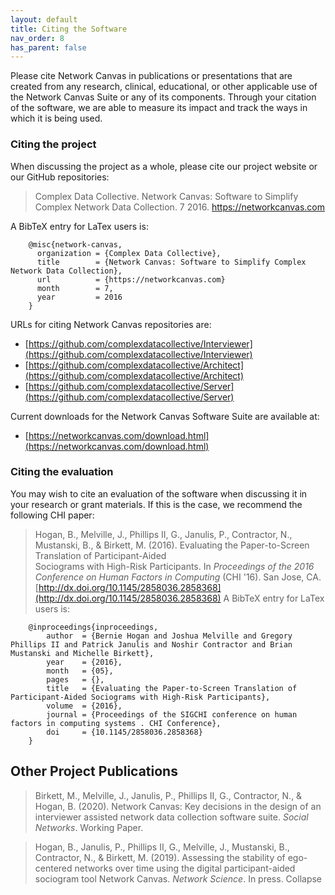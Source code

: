 ```yaml
---
layout: default
title: Citing the Software
nav_order: 8
has_parent: false
---
```


Please cite Network Canvas in publications or presentations that are created from any research, clinical, educational, or other applicable use of the Network Canvas Suite or any of its components. Through your citation of the software, we are able to measure its impact and track the ways in which it is being used.

### Citing the project

When discussing the project as a whole, please cite our project website or our GitHub repositories:

>Complex Data Collective. Network Canvas: Software to Simplify Complex Network Data Collection. 7 2016. https://networkcanvas.com

A BibTeX entry for LaTex users is:

```
    @misc{network-canvas,
      organization = {Complex Data Collective}, 
      title        = {Network Canvas: Software to Simplify Complex Network Data Collection},
      url          = {https://networkcanvas.com}
      month        = 7,
      year         = 2016
    }
```

URLs for citing Network Canvas repositories are:

- [https://github.com/complexdatacollective/Interviewer](https://github.com/complexdatacollective/Interviewer)
- [https://github.com/complexdatacollective/Architect](https://github.com/complexdatacollective/Architect)
- [https://github.com/complexdatacollective/Server](https://github.com/complexdatacollective/Server)

Current downloads for the Network Canvas Software Suite are available at:
- [https://networkcanvas.com/download.html](https://networkcanvas.com/download.html)

### Citing the evaluation

You may wish to cite an evaluation of the software when discussing it in your research or grant materials. If this is the case, we recommend the following CHI paper:

>Hogan, B., Melville, J., Phillips II, G., Janulis, P., Contractor, N., Mustanski, B., &
Birkett, M. (2016). Evaluating the Paper-to-Screen Translation of Participant-Aided     
Sociograms with High-Risk Participants. In _Proceedings of the 2016 Conference on 
Human Factors in Computing_ (CHI '16). San Jose, CA. 
[http://dx.doi.org/10.1145/2858036.2858368](http://dx.doi.org/10.1145/2858036.2858368)
A BibTeX entry for LaTex users is:

```
    @inproceedings{inproceedings,
        author  = {Bernie Hogan and Joshua Melville and Gregory Phillips II and Patrick Janulis and Noshir Contractor and Brian Mustanski and Michelle Birkett},
        year    = {2016},
        month   = {05},
        pages   = {},
        title   = {Evaluating the Paper-to-Screen Translation of Participant-Aided Sociograms with High-Risk Participants},
        volume  = {2016},
        journal = {Proceedings of the SIGCHI conference on human factors in computing systems . CHI Conference},
        doi     = {10.1145/2858036.2858368}
    }
```

## Other Project Publications

>Birkett, M., Melville, J., Janulis, P., Phillips II, G., Contractor, N., & Hogan, B. (2020). Network Canvas: Key decisions in the design of an interviewer assisted network data collection software suite. _Social Networks_. Working Paper.

>Hogan, B., Janulis, P., Phillips II, G., Melville, J., Mustanski, B., Contractor, N., & Birkett, M. (2019). Assessing the stability of ego-centered networks over time using the digital participant-aided sociogram tool Network Canvas. _Network Science_. In press.
Collapse

